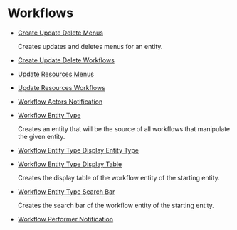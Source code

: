 # Workflows

- [ Create Update Delete Menus ](/docs/identitymanager/6.2/identitymanager/integration-guide/toolkit/xml-configuration/configuration/scaffoldings/entitytypes/workflows/createupdatedeletemenus/index.md)

  Creates updates and deletes menus for an entity.

- [ Create Update Delete Workflows ](/docs/identitymanager/6.2/identitymanager/integration-guide/toolkit/xml-configuration/configuration/scaffoldings/entitytypes/workflows/createupdatedeleteworkflows/index.md)
- [ Update Resources Menus ](/docs/identitymanager/6.2/identitymanager/integration-guide/toolkit/xml-configuration/configuration/scaffoldings/entitytypes/workflows/updateresourcesmenus/index.md)
- [ Update Resources Workflows ](/docs/identitymanager/6.2/identitymanager/integration-guide/toolkit/xml-configuration/configuration/scaffoldings/entitytypes/workflows/updateresourcesworkflows/index.md)
- [ Workflow Actors Notification ](/docs/identitymanager/6.2/identitymanager/integration-guide/toolkit/xml-configuration/configuration/scaffoldings/entitytypes/workflows/workflowactorsnotification/index.md)
- [ Workflow Entity Type ](/docs/identitymanager/6.2/identitymanager/integration-guide/toolkit/xml-configuration/configuration/scaffoldings/entitytypes/workflows/workflowentitytype/index.md)

  Creates an entity that will be the source of all workflows that manipulate the given entity.

- [ Workflow Entity Type Display Entity Type ](/docs/identitymanager/6.2/identitymanager/integration-guide/toolkit/xml-configuration/configuration/scaffoldings/entitytypes/workflows/workflowentitytypedisplayentitytype/index.md)
- [ Workflow Entity Type Display Table ](/docs/identitymanager/6.2/identitymanager/integration-guide/toolkit/xml-configuration/configuration/scaffoldings/entitytypes/workflows/workflowentitytypedisplaytable/index.md)

  Creates the display table of the workflow entity of the starting entity.

- [ Workflow Entity Type Search Bar ](/docs/identitymanager/6.2/identitymanager/integration-guide/toolkit/xml-configuration/configuration/scaffoldings/entitytypes/workflows/workflowentitytypesearchbar/index.md)

  Creates the search bar of the workflow entity of the starting entity.

- [ Workflow Performer Notification ](/docs/identitymanager/6.2/identitymanager/integration-guide/toolkit/xml-configuration/configuration/scaffoldings/entitytypes/workflows/workflowperformernotification/index.md)
